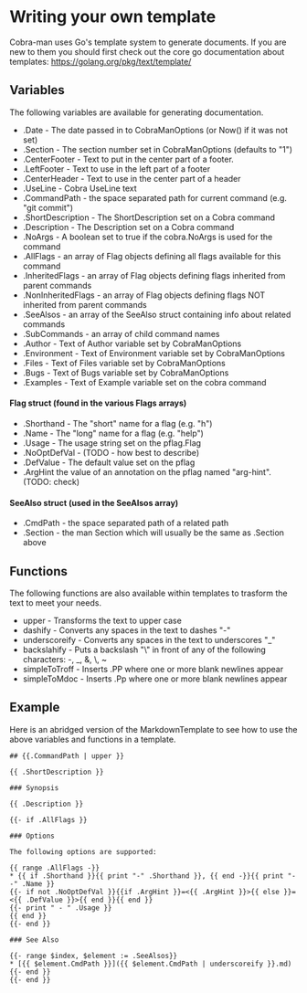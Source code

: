 # Writing your own template

Cobra-man uses Go's template system to generate documents.  If you are new to them you should
first check out the core go documentation about templates:
https://golang.org/pkg/text/template/

## Variables

The following variables are available for generating documentation.

* .Date - The date passed in to CobraManOptions (or Now() if it was not set)
* .Section - The section number set in CobraManOptions (defaults to "1")
* .CenterFooter - Text to put in the center part of a footer.
* .LeftFooter - Text to use in the left part of a footer
* .CenterHeader - Text to use in the center part of a header
* .UseLine - Cobra UseLine text
* .CommandPath - the space separated path for current command (e.g. "git commit")
* .ShortDescription - The ShortDescription set on a Cobra command
* .Description - The Description set on a Cobra command
* .NoArgs - A boolean set to true if the cobra.NoArgs is used for the command
* .AllFlags - an array of Flag objects defining all flags available for this command
* .InheritedFlags - an array of Flag objects defining flags inherited from parent commands
* .NonInheritedFlags - an array of Flag objects defining flags NOT inherited from parent commands
* .SeeAlsos - an array of the SeeAlso struct containing info about related commands
* .SubCommands - an array of child command names
* .Author - Text of Author variable set by CobraManOptions
* .Environment - Text of Environment variable set by CobraManOptions
* .Files - Text of Files variable set by CobraManOptions
* .Bugs - Text of Bugs variable set by CobraManOptions
* .Examples - Text of Example variable set on the cobra command

#### Flag struct (found in the various Flags arrays)

* .Shorthand - The "short" name for a flag (e.g. "h")
* .Name - The "long" name for a flag (e.g. "help")
* .Usage - The usage string set on the pflag.Flag
* .NoOptDefVal - (TODO - how best to describe)
* .DefValue - The default value set on the pflag
* .ArgHint the value of an annotation on the pflag named "arg-hint". (TODO: check)

#### SeeAlso struct (used in the SeeAlsos array)

* .CmdPath - the space separated path of a related path
* .Section - the man Section which will usually be the same as .Section above

## Functions

The following functions are also available within templates to trasform the text
to meet your needs.

* upper - Transforms the text to upper case
* dashify - Converts any spaces in the text to dashes "-"
* underscoreify - Converts any spaces in the text to underscores "_"
* backslahify - Puts a backslash "\\" in front of any of the following characters:
	-, _, \&, \\, ~
* simpleToTroff - Inserts .PP where one or more blank newlines appear
* simpleToMdoc - Inserts .Pp where one or more blank newlines appear

## Example

Here is an abridged version of the MarkdownTemplate to see how to use the above 
variables and functions in a template.  

```
## {{.CommandPath | upper }}

{{ .ShortDescription }}

### Synopsis

{{ .Description }}

{{- if .AllFlags }}

### Options

The following options are supported:

{{ range .AllFlags -}}
* {{ if .Shorthand }}{{ print "-" .Shorthand }}, {{ end -}}{{ print "--" .Name }}
{{- if not .NoOptDefVal }}{{if .ArgHint }}=<{{ .ArgHint }}>{{ else }}=<{{ .DefValue }}>{{ end }}{{ end }}
{{- print " - " .Usage }}
{{ end }}
{{- end }}

### See Also

{{- range $index, $element := .SeeAlsos}}
* [{{ $element.CmdPath }}]({{ $element.CmdPath | underscoreify }}.md)
{{- end }}
{{- end }}
```
